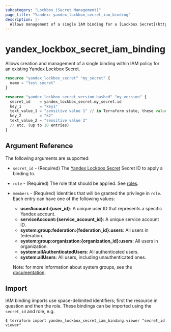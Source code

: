 ```yaml
---
subcategory: "Lockbox (Secret Management)"
page_title: "Yandex: yandex_lockbox_secret_iam_binding"
description: |-
  Allows management of a single IAM binding for a [Lockbox Secret](https://cloud.yandex.com/docs/lockbox/).
---
```



# yandex_lockbox_secret_iam_binding




Allows creation and management of a single binding within IAM policy for an existing Yandex Lockbox Secret.

```terraform
resource "yandex_lockbox_secret" "my_secret" {
  name = "test secret"
}

resource "yandex_lockbox_secret_version_hashed" "my_version" {
  secret_id    = yandex_lockbox_secret.my_secret.id
  key_1        = "key1"
  text_value_1 = "sensitive value 1" // in Terraform state, these values will be stored in hash format
  key_2        = "k2"
  text_value_2 = "sensitive value 2"
  // etc. (up to 10 entries)
}
```

## Argument Reference

The following arguments are supported:

* `secret_id` - (Required) The [Yandex Lockbox Secret](https://cloud.yandex.com/docs/lockbox/) Secret ID to apply a binding to.

* `role` - (Required) The role that should be applied. See [roles](https://cloud.yandex.com/docs/lockbox/security/).

* `members` - (Required) Identities that will be granted the privilege in `role`. Each entry can have one of the following values:
  * **userAccount:{user_id}**: A unique user ID that represents a specific Yandex account.
  * **serviceAccount:{service_account_id}**: A unique service account ID.
  * **system:group:federation:{federation_id}:users**: All users in federation.
  * **system:group:organization:{organization_id}:users**: All users in organization.
  * **system:allAuthenticatedUsers**: All authenticated users.
  * **system:allUsers**: All users, including unauthenticated ones.

  Note: for more information about system groups, see the [documentation](https://cloud.yandex.com/docs/iam/concepts/access-control/system-group).

## Import

IAM binding imports use space-delimited identifiers; first the resource in question and then the role. These bindings can be imported using the `secret_id` and role, e.g.

```
$ terraform import yandex_lockbox_secret_iam_binding.viewer "secret_id viewer"
```
